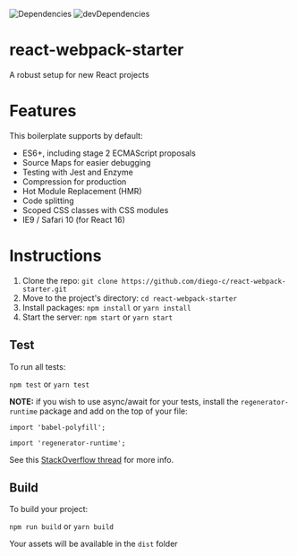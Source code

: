 ![Dependencies](https://david-dm.org/diego-c/react-webpack-starter.svg "Dependencies")
![devDependencies](https://david-dm.org/diego-c/react-webpack-starter/dev-status.svg "devDependencies")

# react-webpack-starter

A robust setup for new React projects

# Features

This boilerplate supports by default:

- ES6+, including stage 2 ECMAScript proposals
- Source Maps for easier debugging
- Testing with Jest and Enzyme
- Compression for production
- Hot Module Replacement (HMR)
- Code splitting
- Scoped CSS classes with CSS modules
- IE9 / Safari 10 (for React 16)

# Instructions

1. Clone the repo: `git clone https://github.com/diego-c/react-webpack-starter.git`
2. Move to the project's directory: `cd react-webpack-starter`
3. Install packages: `npm install` or `yarn install`
4. Start the server: `npm start` or `yarn start`

## Test

To run all tests:

`npm test` or `yarn test`

**NOTE:** if you wish to use async/await for your tests, install the `regenerator-runtime` package and add on the top of your file:

`import 'babel-polyfill';`

`import 'regenerator-runtime';`

See this [StackOverflow thread](https://stackoverflow.com/questions/33527653/babel-6-regeneratorruntime-is-not-defined) for more info.

## Build

To build your project:

`npm run build` or `yarn build`

Your assets will be available in the `dist` folder
